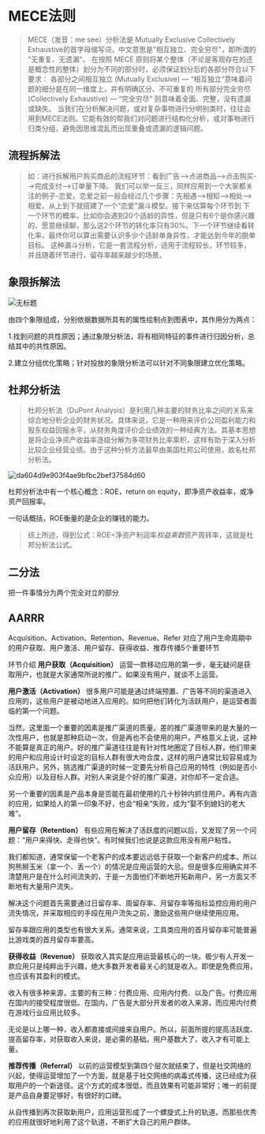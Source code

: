 # **MECE**法则

>MECE（发音：me see）分析法是 Mutually Exclusive Collectively Exhaustive的首字母缩写词，中文意思是"相互独立、完全穷尽"，即所谓的 "无重复、无遗漏"。
在按照 MECE 原则将某个整体（不论是客观存在的还是概念性的整体）划分为不同的部分时，必须保证划分后的各部分符合以下要求：
各部分之间相互独立 (Mutually Exclusive) — “相互独立”意味着问题的细分是在同一维度上，并有明确区分、不可重复的
所有部分完全穷尽 (Collectively Exhaustive) — “完全穷尽” 则意味着全面、完整，没有遗漏或缺失。
当我们在分析解决问题，或对复杂事物进行分明别类时，往往会用到MECE法则。它能有效的帮我们对问题进行结构化分析，或对事物进行归类分组，避免因思维混乱而出现重叠或遗漏的逻辑问题。

## **流程拆解法**

>如：进行拆解用户购买商品的流程环节：看到广告-->点进商品-->点击购买-->完成支付-->订单量下降。
我们可以举一反三，同样应用到一个大家都关注的例子-恋爱。恋爱之前一般会经过几个步骤：先相遇-->相知-->相处-->相爱。从上到下就搭建了一个“恋爱”漏斗模型。接下来估算每个环节到 下一个环节的概率。比如你会遇到20个适龄的异性，但是只有6个是你感兴趣的、愿意继续聊，那么这2个环节的转化率只有30%。下一个环节继续看转化率，最终你可以算出需要认识多少个适龄单身异性，才能达到今年的脱单目标。
这种漏斗分析，它是一套流程分析，适用于流程较长，环节较多，并且随着环节进行，留存率越来越少的场景。

## **象限拆解法**

![无标题](https://github.com/lddzbn/-data-analysis/assets/160203933/7eaf4612-42ab-4814-8fd4-03afbd2efbcf)

由四个象限组成，分别依据数据所具有的属性绘制点到图表中，其作用分为两点：

1.找到问题的共性原因；通过象限分析法，将有相同特征的事件进行归因分析，总结其中的共性原因。

2.建立分组优化策略；针对投放的象限分析法可以针对不同象限建立优化策略。

## **杜邦分析法**

>杜邦分析法（DuPont Analysis）是利用几种主要的财务比率之间的关系来综合地分析企业的财务状况。具体来说，它是一种用来评价公司盈利能力和股东权益回报水平，从财务角度评价企业绩效的一种经典方法。其基本思想是将企业净资产收益率逐级分解为多项财务比率乘积，这样有助于深入分析比较企业经营业绩。由于这种分析方法最早由美国杜邦公司使用，故名杜邦分析法。

![da604d9e903f4ae9bfbc2bef37584d60](https://github.com/lddzbn/-data-analysis/assets/160203933/79f46060-84f2-4862-aeaf-dcb4773f2cc2)

杜邦分析法中有一个核心概念：ROE，return on equity，即净资产收益率，或净资产回报率。

一句话概括，ROE衡量的是企业的赚钱的能力。

>综上所述，得到公式：ROE=净资产利润率*权益乘数*资产周转率，这就是杜邦分析法公式。

## **二分法**

把一件事情分为两个完全对立的部分

## **AARRR**

Acquisition、Activation、Retention、Revenue、Refer 对应了用户生命周期中的用户获取、用户激活、用户留存、获得收益、推荐传播5个重要环节

 环节介绍
**用户获取（Acquisition）**
运营一款移动应用的第一步，毫无疑问是获取用户，也就是大家通常所说的推广。如果没有用户，就谈不上运营。

**用户激活（Activation）**
很多用户可能是通过终端预置、广告等不同的渠道进入应用的，这些用户是被动地进入应用的。如何把他们转化为活跃用户，是运营者面临的第一个问题。

当然，这里面一个重要的因素是推广渠道的质量。差的推广渠道带来的是大量的一次性用户，也就是那种启动一次，但是再也不会使用的用户。严格意义上说，这种不能算是真正的用户。好的推广渠道往往是有针对性地圈定了目标人群，他们带来的用户和应用设计时设定的目标人群有很大吻合度，这样的用户通常比较容易成为活跃用户。另外，挑选推广渠道的时候一定要先分析自己应用的特性（例如是否小众应用）以及目标人群。对别人来说是个好的推广渠道，对你却不一定合适。

另一个重要的因素是产品本身是否能在最初使用的几十秒钟内抓住用户。再有内涵的应用，如果给人的第一印象不好，也会“相亲”失败，成为“娶不到媳妇的老大难”。

**用户留存（Retention）**
有些应用在解决了活跃度的问题以后，又发现了另一个问题：“用户来得快、走得也快”。有时候我们也说是这款应用没有用户粘性。

我们都知道，通常保留一个老客户的成本要远远低于获取一个新客户的成本。所以狗熊掰玉米（拿一个、丢一个）的情况是应用运营的大忌。但是很多应用确实并不清楚用户是在什么时间流失的，于是一方面他们不断地开拓新用户，另一方面又不断地有大量用户流失。

解决这个问题首先需要通过日留存率、周留存率、月留存率等指标监控应用的用户流失情况，并采取相应的手段在用户流失之前，激励这些用户继续使用应用。

留存率跟应用的类型也有很大关系。通常来说，工具类应用的首月留存率可能普遍比游戏类的首月留存率要高。

**获得收益（Revenue）**
获取收入其实是应用运营最核心的一块。极少有人开发一款应用只是纯粹出于兴趣，绝大多数开发者最关心的就是收入。即使是免费应用，也应该有其盈利的模式。

收入有很多种来源，主要的有三种：付费应用、应用内付费、以及广告。付费应用在国内的接受程度很低。在国内，广告是大部分开发者的收入来源，而应用内付费在游戏行业应用比较多。

无论是以上哪一种，收入都直接或间接来自用户。所以，前面所提的提高活跃度、提高留存率，对获取收入来说，是必需的基础。用户基数大了，收入才有可能上量。

**推荐传播（Referral）**
以前的运营模型到第四个层次就结束了，但是社交网络的兴起，使得运营增加了一个方面，就是基于社交网络的病毒式传播，这已经成为获取用户的一个新途径。这个方式的成本很低，而且效果有可能非常好；唯一的前提是产品自身要足够好，有很好的口碑。

从自传播到再次获取新用户，应用运营形成了一个螺旋式上升的轨道。而那些优秀的应用就很好地利用了这个轨道，不断扩大自己的用户群体。


